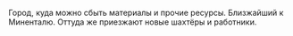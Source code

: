 Город, куда можно сбыть материалы и прочие ресурсы. Близжайший к Миненталю. Оттуда же приезжают новые шахтёры и работники.